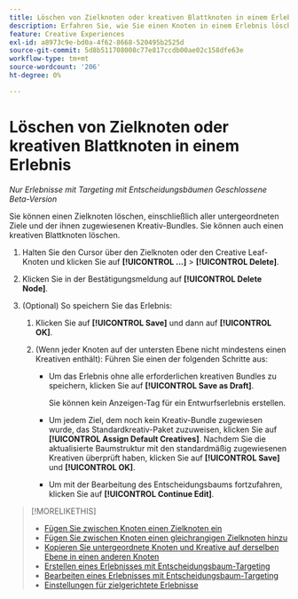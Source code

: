 ```yaml
---
title: Löschen von Zielknoten oder kreativen Blattknoten in einem Erlebnis
description: Erfahren Sie, wie Sie einen Knoten in einem Erlebnis löschen.
feature: Creative Experiences
exl-id: a8973c9e-bd0a-4f62-8668-520495b2525d
source-git-commit: 5d8b511708008c77e817ccdb00ae02c158dfe63e
workflow-type: tm+mt
source-wordcount: '206'
ht-degree: 0%

---
```


# Löschen von Zielknoten oder kreativen Blattknoten in einem Erlebnis

*Nur Erlebnisse mit Targeting mit Entscheidungsbäumen*
*Geschlossene Beta-Version*

Sie können einen Zielknoten löschen, einschließlich aller untergeordneten Ziele und der ihnen zugewiesenen Kreativ-Bundles. Sie können auch einen kreativen Blattknoten löschen.

<!-- 1. [ways to get to the decision tree] -->

1. Halten Sie den Cursor über den Zielknoten oder den Creative Leaf-Knoten und klicken Sie auf **[!UICONTROL ...]** > **[!UICONTROL Delete]**.

1. Klicken Sie in der Bestätigungsmeldung auf **[!UICONTROL Delete Node]**.

1. (Optional) So speichern Sie das Erlebnis:

   1. Klicken Sie auf **[!UICONTROL Save]** und dann auf **[!UICONTROL OK]**.

   1. (Wenn jeder Knoten auf der untersten Ebene nicht mindestens einen Kreativen enthält): Führen Sie einen der folgenden Schritte aus:

      * Um das Erlebnis ohne alle erforderlichen kreativen Bundles zu speichern, klicken Sie auf **[!UICONTROL Save as Draft]**.

        Sie können kein Anzeigen-Tag für ein Entwurfserlebnis erstellen.

      * Um jedem Ziel, dem noch kein Kreativ-Bundle zugewiesen wurde, das Standardkreativ-Paket zuzuweisen, klicken Sie auf **[!UICONTROL Assign Default Creatives]**. Nachdem Sie die aktualisierte Baumstruktur mit den standardmäßig zugewiesenen Kreativen überprüft haben, klicken Sie auf **[!UICONTROL Save]** und **[!UICONTROL OK]**.

      * Um mit der Bearbeitung des Entscheidungsbaums fortzufahren, klicken Sie auf **[!UICONTROL Continue Edit]**.

>[!MORELIKETHIS]
>
>* [Fügen Sie zwischen Knoten einen Zielknoten ein](experience-target-node-add-inner.md)
>* [Fügen Sie zwischen Knoten einen gleichrangigen Zielknoten hinzu](experience-target-node-add-sibling.md)
>* [Kopieren Sie untergeordnete Knoten und Kreative auf derselben Ebene in einen anderen Knoten](experience-target-node-copy.md)
>* [Erstellen eines Erlebnisses mit Entscheidungsbaum-Targeting](experience-create-targeting.md)
>* [Bearbeiten eines Erlebnisses mit Entscheidungsbaum-Targeting](experience-edit-targeting.md)
>* [Einstellungen für zielgerichtete Erlebnisse](experience-settings-targeting.md)
